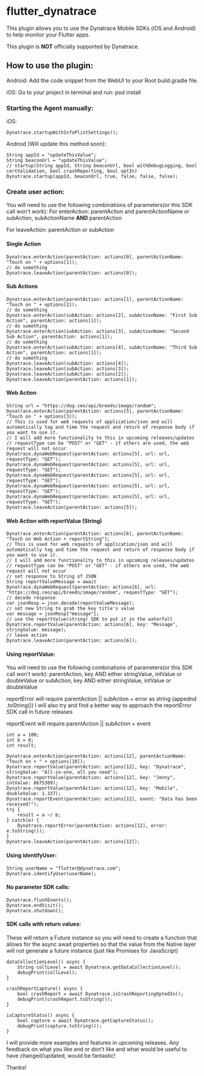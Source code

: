 # flutter_dynatrace

This plugin allows you to use the Dynatrace Mobile SDKs (iOS and Android) to help monitor your Flutter apps. 

This plugin is **NOT** officially supported by Dynatrace. 


## How to use the plugin:
Android:
Add the code snippet from the WebUI to your Root build.gradle file. 

iOS:
Go to your project in terminal and run:
pod install

### Starting the Agent manually:
iOS:
````
Dynatrace.startupWithInfoPlistSettings();
````

Android (Will update this method soon):
````
String appId = "updateThisValue";
String beaconUrl = "updateThisValue";
// startup(String appId, String beaconUrl, bool withDebugLogging, bool certValidation, bool crashReporting, bool optIn)
Dynatrace.startup(appId, beaconUrl, true, false, false, false);

````


### Create user action:
You will need to use the following combinations of parameters(or this SDK call won’t work):
For enterAction:
parentAction and parentActionName
or
subAction, subActionName **AND** parentAction

For leaveAction:
parentAction
or
subAction

#### Single Action
````
Dynatrace.enterAction(parentAction: actions[0], parentActionName: "Touch on " + options[1]);
// do something
Dynatrace.leaveAction(parentAction: actions[0]);
````

#### Sub Actions
````
Dynatrace.enterAction(parentAction: actions[1], parentActionName: "Touch on " + options[2]);
// do something
Dynatrace.enterAction(subAction: actions[2], subActionName: "First Sub Action", parentAction: actions[1]);
// do something
Dynatrace.enterAction(subAction: actions[3], subActionName: "Second Sub Action", parentAction: actions[1]);
// do something
Dynatrace.enterAction(subAction: actions[4], subActionName: "Third Sub Action", parentAction: actions[1]);
// do something
Dynatrace.leaveAction(subAction: actions[4]);
Dynatrace.leaveAction(subAction: actions[3]);
Dynatrace.leaveAction(subAction: actions[2]);
Dynatrace.leaveAction(parentAction: actions[1]);
````

#### Web Action
````
String url = "https://dog.ceo/api/breeds/image/random";
Dynatrace.enterAction(parentAction: actions[5], parentActionName: "Touch on " + options[3]);
// This is used for web requests of application/json and will automatically tag and time the request and return of response body if you want to use it.
// I will add more functionality to this in upcoming releases/updates
// requestType can be "POST" or "GET" - if others are used, the web request will not occur
Dynatrace.dynaWebRequest(parentAction: actions[5], url: url, requestType: "GET");
Dynatrace.dynaWebRequest(parentAction: actions[5], url: url, requestType: "GET");
Dynatrace.dynaWebRequest(parentAction: actions[5], url: url, requestType: "GET");
Dynatrace.dynaWebRequest(parentAction: actions[5], url: url, requestType: "GET");
Dynatrace.dynaWebRequest(parentAction: actions[5], url: url, requestType: "GET");
Dynatrace.leaveAction(parentAction: actions[5]);
````

#### Web Action with reportValue (String)
````
Dynatrace.enterAction(parentAction: actions[6], parentActionName: "Touch on Web Action + reportString");
// This is used for web requests of application/json and will automatically tag and time the request and return of response body if you want to use it.
// I will add more functionality to this in upcoming releases/updates
// requestType can be "POST" or "GET" - if others are used, the web request will not occur
// set response to String of JSON
String reportValueMessage = await Dynatrace.dynaWebRequest(parentAction: actions[6], url: "https://dog.ceo/api/breeds/image/random", requestType: "GET");
// decode response
var jsonResp = json.decode(reportValueMessage);
// set new String to grab the key title's value
var message = jsonResp["message"];
// use the reportValue(string) SDK to put it in the waterfall
Dynatrace.reportValue(parentAction: actions[6], key: "Message", stringValue: message);
// leave action
Dynatrace.leaveAction(parentAction: actions[6]);
````

#### Using reportValue:
You will need to use the following combinations of parameters(or this SDK call won’t work):
parentAction, key AND either stringValue, intValue or doubleValue
or
subAction, key AND either stringValue, intValue or doubleValue

reportError will require parentAction || subAction + error as string (appednd .toString())
I will also try and find a better way to approach the reportError SDK call in future releases

reportEvent will require parentAction || subAction + event

````
int a = 100; 
int b = 0; 
int result;

Dynatrace.enterAction(parentAction: actions[12], parentActionName: "Touch on + " + options[10]);
Dynatrace.reportValue(parentAction: actions[12], key: "Dynatrace", stringValue: "All-in-one, all you need");
Dynatrace.reportValue(parentAction: actions[12], key: "Jenny", intValue: 8675309);
Dynatrace.reportValue(parentAction: actions[12], key: "Mobile", doubleValue: 1.337);
Dynatrace.reportEvent(parentAction: actions[12], event: "Data has been received!");
try {  
    result = a ~/ b; 
} catch(e) { 
    Dynatrace.reportError(parentAction: actions[12], error: e.toString()); 
} 
Dynatrace.leaveAction(parentAction: actions[12]);
````

#### Using identifyUser:
````
String userName = "flutter@dynatrace.com"; 
Dynatrace.identifyUser(userName);
````

#### No parameter SDK calls:
````
Dynatrace.flushEvents();
Dynatrace.endVisit();
Dynatrace.shutdown();
````

#### SDK calls with return values:
These will return a Future<T> instance so you will need to create a function that allows for the async await properties so that the value from the Native layer will not generate a future instance (just like Promises for JavaScript)
````
dataCollectionLevel() async {	
    String collLevel = await Dynatrace.getDataCollectionLevel();
	debugPrint(collLevel);
}

crashReportCapture() async {
	bool crashReport = await Dynatrace.isCrashReportingOptedIn();
	debugPrint(crashReport.toString());
}

isCaptureStatus() async {
	bool capture = await Dynatrace.getCaptureStatus();
	debugPrint(capture.toString());
}
````

I will provide more examples and features in upcoming releases. Any feedback on what you like and or don't like and what would be useful to have changed/updated, would be fantastic!

Thanks!
